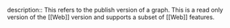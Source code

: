 description:: This refers to the publish version of a graph. This is a read only version of the [[Web]] version and supports a subset of [[Web]] features.
